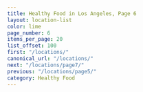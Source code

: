```yaml
---
title: Healthy Food in Los Angeles, Page 6
layout: location-list
color: lime
page_number: 6
items_per_page: 20
list_offset: 100
first: "/locations/"
canonical_url: "/locations/"
next: "/locations/page7/"
previous: "/locations/page5/"
category: Healthy Food
---
```


